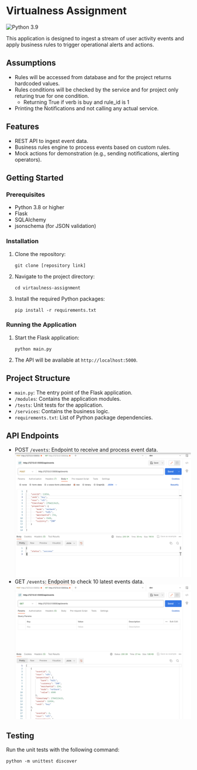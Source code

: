 # Virtualness Assignment
![Python 3.9](https://img.shields.io/badge/python-3.9-blue.svg)

This application is designed to ingest a stream of user activity events and apply business rules to trigger operational alerts and actions.

## Assumptions

- Rules will be accessed from database and for the project returns hardcoded values.
- Rules conditions will be checked by the service and for project only returing true for one condition.
  - Returning True if verb is buy and rule_id is 1
- Printing the Notifications and not calling any actual service.

## Features

- REST API to ingest event data.
- Business rules engine to process events based on custom rules.
- Mock actions for demonstration (e.g., sending notifications, alerting operators).

## Getting Started

### Prerequisites

- Python 3.8 or higher
- Flask
- SQLAlchemy
- jsonschema (for JSON validation)

### Installation

1. Clone the repository:
   ```
   git clone [repository link]
   ```
2. Navigate to the project directory:
   ```
   cd virtaulness-assignment
   ```
3. Install the required Python packages:
   ```
   pip install -r requirements.txt
   ```

### Running the Application

1. Start the Flask application:
   ```
   python main.py
   ```
2. The API will be available at `http://localhost:5000`.

## Project Structure

- `main.py`: The entry point of the Flask application.
- `/modules`: Contains the application modules.
- `/tests`: Unit tests for the application.
- `/services`: Contains the business logic.
- `requirements.txt`: List of Python package dependencies.

## API Endpoints

- POST `/events`: Endpoint to receive and process event data.
  ![Screenshot](static/post_api.png)
- GET `/events`: Endpoint to check 10 latest events data.
  ![Screenshot](static/get_api.png)

## Testing

Run the unit tests with the following command:

```
python -m unittest discover
```
